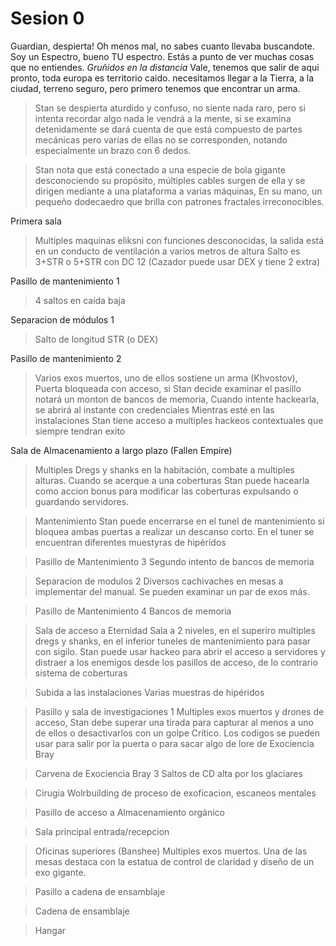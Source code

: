 # Sesion 0

Guardian, despierta! Oh menos mal, no sabes cuanto llevaba buscandote. Soy un Espectro, bueno TU espectro. Estás a punto de ver muchas cosas que no entiendes.
*Gruñidos en la distancia*
Vale, tenemos que salir de aqui pronto, toda europa es territorio caido.
necesitamos llegar a la Tierra, a la ciudad, terreno seguro, pero primero tenemos que encontrar un arma.

>Stan se despierta aturdido y confuso, no siente nada raro, pero si intenta recordar algo nada le vendrá a la mente, si se examina detenidamente se dará cuenta de que está compuesto de partes mecánicas pero varias de ellas no se corresponden, notando especialmente un brazo con 6 dedos.

>Stan nota que está conectado a una especie de bola gigante desconociendo su propósito, múltiples cables surgen de ella y se dirigen mediante a una plataforma a varias máquinas, En su mano, un pequeño dodecaedro que brilla con patrones fractales irreconocibles.

Primera sala
>Multiples maquinas eliksni con funciones desconocidas, la salida está en un conducto de ventilación a varios metros de altura Salto es 3+STR o 5+STR con DC 12  (Cazador puede usar DEX y tiene 2 extra)

Pasillo de mantenimiento 1
> 4 saltos en caída baja

Separacion de módulos 1
> Salto de longitud STR (o DEX)

Pasillo de mantenimiento 2
> Varios exos muertos, uno de ellos sostiene un arma (Khvostov),  Puerta bloqueada con acceso, si Stan decide examinar el pasillo notará un monton de bancos de memoria, Cuando intente hackearla, se abrirá al instante con credenciales
Mientras esté en las instalaciones Stan tiene acceso a multiples hackeos contextuales que siempre tendran exito

Sala de Almacenamiento a largo plazo (Fallen Empire)
>Multiples Dregs y shanks en la habitación, combate a multiples alturas. Cuando se acerque a una coberturas Stan puede hacearla como accion bonus para modificar las coberturas expulsando o guardando servidores.

>Mantenimiento
Stan puede encerrarse en el tunel de mantenimiento si bloquea ambas puertas a realizar un descanso corto. En el tuner se encuentran diferentes muestyras de hipéridos

>Pasillo de Mantenimiento 3
Segundo intento de bancos de memoria

> Separacion de modulos 2
Diversos cachivaches en mesas a implementar del manual. Se pueden examinar un par de exos más.

>Pasillo de Mantenimiento 4
Bancos de memoria

>Sala de acceso a Eternidad
Sala a 2 niveles, en el superiro multiples dregs y shanks, en el inferior tuneles de mantenimiento para pasar con sigilo.
Stan puede usar hackeo para abrir el acceso a servidores y distraer a los enemigos desde los pasillos de acceso, de lo contrario sistema de coberturas

>Subida a las instalaciones
Varias muestras de hipéridos

>Pasillo y sala de investigaciones 1
Multiples exos muertos y  drones de acceso, Stan debe superar una tirada para capturar al menos a uno de ellos o desactivarlos con un golpe Crítico. Los codigos se pueden usar para salir por la puerta o para sacar algo de lore de Exociencia Bray

> Carvena de Exociencia Bray
3 Saltos de CD alta por los glaciares

> Cirugia
Wolrbuilding de proceso de exoficacion, escaneos mentales

> Pasillo de acceso a Almacenamiento orgánico

>Sala principal entrada/recepcion

> Oficinas superiores (Banshee)
Multiples exos muertos. Una de las mesas destaca con la estatua de control de claridad y diseño de un exo gigante.

> Pasillo a cadena de ensamblaje

>Cadena de ensamblaje

> Hangar